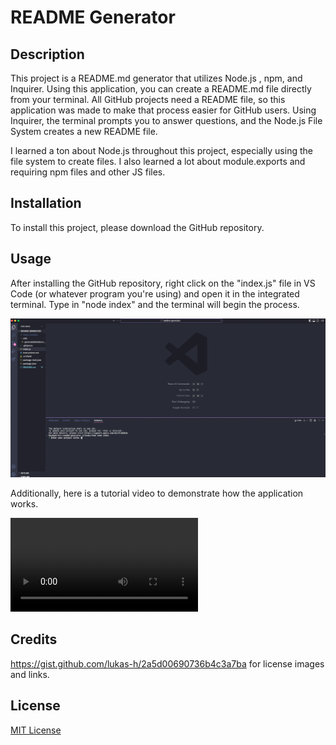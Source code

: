 # README Generator

## Description

This project is a README.md generator that utilizes Node.js , npm, and Inquirer. Using this application, you can create a README.md file directly from your terminal. All GitHub projects need a README file, so this application was made to make that process easier for GitHub users. Using Inquirer, the terminal prompts you to answer questions, and the Node.js File System creates a new README file.

I learned a ton about Node.js throughout this project, especially using the file system to create files. I also learned a lot about module.exports and requiring npm files and other JS files.

## Installation

To install this project, please download the GitHub repository.

## Usage

After installing the GitHub repository, right click on the "index.js" file in VS Code (or whatever program you're using) and open it in the integrated terminal. Type in "node index" and the terminal will begin the process.

![Project screenshot](/assets/screenshot.png)

Additionally, here is a tutorial video to demonstrate how the application works.

![Tutorial video](/assets/README%20generator%20tutorial%20video.mov)

## Credits

https://gist.github.com/lukas-h/2a5d00690736b4c3a7ba for license images and links.

## License

[MIT License](https://opensource.org/licenses/MIT)

